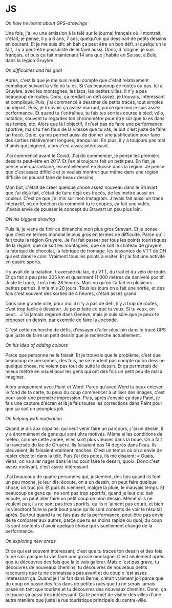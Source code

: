 # JS

_On how he learnt about GPS-drawings_

Une fois, j'ai vu une émission à la télé sur le journal français où il montrait, c'était, je pense, il y a 6 ans, 7 ans, quelqu'un qui dessinait de petits dessins en courant. Et je me suis dit: ah bah ça peut être un bon défi, si quelqu'un le fait, il y a peut-être possibilité de le faire aussi. Donc, d 'origine, je suis français, et puis ça fait maintenant 14 ans que j'habite en Suisse, à Bule, dans la région Gruyère.

_On difficulties and his goal_

Après, c'est là que je me suis rendu compte que c'était relativement compliqué suivant la ville où tu es. Si t'as beaucoup de routes ou pas. Ici à Gruyère, avec les montagnes, les lacs, les petites villes, il n'y a pas beaucoup de routes. Donc, ça rendait un défi assez, je trouvais, intéressant et compliqué. Puis, j'ai commencé à dessiner de petits tracés, tout simples au départ. Puis, je trouvais ça assez marrant, parce que moi je suis assez performance. Et quand tu t'entraînes, tu fais tes sorties course à pied, vélo, natation, souvent tu regardes ton chronomètre pour être sûr que tu es dans tes temps, etc. Alors que là l'objectif, il n'est pas de faire une performance sportive, mais tu t'en fous de la vitesse que tu vas, le but c'est juste de faire un tracé. Donc, ça me permet aussi de donner une justification pour faire des sorties relativement longues, tranquilles. En plus, il y a toujours pas mal d'amis qui joignent, alors c'est assez intéressant.

J'ai commencé avant le Covid. J'ai dû commencer, je pense les premiers dessins peut-être en 2017. Et j'en ai toujours fait un petit peu. En fiat, je pense une quarantaine, essentiellement en Suisse dans la région. Je pense que c'est assez difficile et je voulais montrer que même dans une région difficile on pouvait faire de beaux dessins.

Mon but, c'était de créer quelque chose assez nouveau dans le Stravart, que j'ai déjà fait, c'était de faire déjà ces tracés, de les mettre aussi en couleur. C'est ce que j'ai mis sur mon Instagram. J'avais fait aussi un tracé interactif, où en fonction du comment tu le coupes, ça fait une vidéo. J'avais envie de pousser le concept du Stravart un peu plus loin.

_ON his biggest drawing_

Puis là, je viens de finir ce dimanche mon plus gros Stravart. Et je pense que c'est en termes mondial le plus gros en termes de difficulté. Parce qu'il fait toute la région Gruyère. Je l'ai fait passer par tous les points touristiques de la région, que ce soit les montagnes, que ce soit le château de gruyère, la fabrique de chocolat, la fabrique de fromage, les tessantes de VTT de DH qui est dans le coin. Vraiment tous les points à visiter. Et j'ai fait une activité en quatre sports.

Il y avait de la natation, traversée du lac, du VTT, du trail et du vélo de route. Et ça fait à peu près 305 km et quasiment 11 000 mètres de dénivelé positif. Juste le tracé, il m'a mis 28 heures. Mais vu qu'on l'a fait en plusieurs petites parties, il m'a mis 20 jours. Tous les jours on a fait une sortie, et des fois c'est souvent des sorties de 4 heures, c'était assez grand.

Dans une grande ville, pour moi il n 'y a pas de défi, il y a trop de routes, c'est trop facile à dessiner. Je peux faire ce que tu veux. Si tu veux, on peut... J 'ai jamais regardé dans Genève, mais je suis sûre que je peux te proposer un dessin, par exemple de faire la Joconde.

C 'est cette recherche de défis, d'essayer d'aller plus loin dans le tracé GPS que juste de faire un petit dessin que je recherche actuellement.

_On his idea of adding colours_

Parce que personne ne le faisait. Et je trouvais que le problème, c'est que beaucoup de personnes, des fois, ne se rendent pas compte qu'on dessine quelque chose, ne voient pas tout de suite le dessin. Et ça permettait de mieux mettre en visuel pour les gens qui ont des fois un petit peu de mal à imaginer.

Alors uniquement avec Paint et Word. Parce qu'avec Word tu peux enlever le fond de ta carte, tu peux du coup commencer à utiliser des images, c'est pour avoir une première impression. Puis, après j'envoie ça dans Paint, je fais une capture d'écran et là je fais toutes les corrections dans Paint pour que ça soit un peunplus joli.

_On helping with motivation_

Quand je dis aux copains: qui veut venir faire un parcours, j 'ai un dessin, il y a énormément de gens qui sont ultra motivés. Même si les conditions de météo, comme cette année, elles sont plus vieuses dans la boue. On a fait la traversée du lac de Gruyère. Ils faisaient pas 14 degrés dans l'eau. Ils pleuvaient, ils faisaient vraiment moches. C'est un temps où on a envie de rester chez toi dans la télé. Puis j'ai des potes, ils me disaient: « Ouais, viens, on va aller nager dans le lac pour faire le dessin, quoi». Donc c'est assez motivant, c'est assez intéressant.

J'ai beaucoup de quatre personnes qui, justement, des fois quand ils font un peu moche, je leur dis: écoute, on a un dessin, on peut faire quelque chose, un truc joli. Et puis ils viennent, malgré la pluie, le mauvais temps. Et beaucoup de gens qui ne sont pas trop sportifs, quand je leur dis: bah écoute, on peut aller faire un petit coup de mon dessin. Même s'ils ne veulent pas, ils ne sont pas très sportifs, qu'ils n 'aiment pas courir, et bien ils viendront faire le petit bout parce qu'ils sont contents de voir le résultat après. Surtout quand tu ne fais pas de la performance, peut-être pas envie de te comparer aux autres, parce que tu es moins rapide ou quoi, du coup ils sont contents d'avoir quelque chose qui visuellement change de la performance.

_On exploring new areas_

Et ce qui est souvent intéressant, c'est que tu traces ton dessin et des fois tu ne sais pasque tu vas faire une grosse montagne. C'est seulement après que tu découvres des fois que là je vais galérer. Mais c 'est pas grave, tu découvres de nouveaux chemins, tu découvres de nouveaux petits raccourcis que tu ne connaissais pas avant et du coup c 'est assez intéressant ça. Quand je l 'ai fait dans Berne, c'était vraiment joli parce que du coup on passe des fois dans de petites rues que tu ne serais jamais passé en tant que touriste et tu découvres des nouveaux chemins. Donc, ça je trouve ça aussi très intéressant. Ça te permet de visiter des villes d'une autre manière que juste la rue touristique principale du centre-ville.
